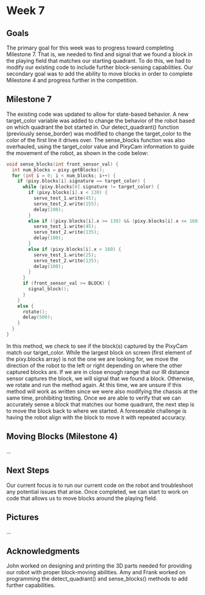 # Week 7

## Goals
The primary goal for this week was to progress toward completing Milestone 7. That is, we needed to find and signal that we found a block in the playing field that matches our starting quadrant. To do this, we had to modify our existing code to include further block-sensing capabilities. Our secondary goal was to add the ability to move blocks in order to complete Milestone 4 and progress further in the competition.

## Milestone 7
The existing code was updated to allow for state-based behavior. A new target_color variable was added to change the behavior of the robot based on which quadrant the bot started in. Our detect_quadrant() function (previously sense_border) was modified to change the target_color to the color of the first line it drives over. The sense_blocks function was also overhauled, using the target_color value and PixyCam information to guide the movement of the robot, as shown in the code below:

```c++
void sense_blocks(int front_sensor_val) {
  int num_blocks = pixy.getBlocks();
  for (int i = 0; i < num_blocks; i++) {
    if (pixy.blocks[i].signature == target_color) {
      while (pixy.blocks[0].signature != target_color) {
        if (pixy.blocks[i].x < 130) {
          servo_test_1.write(45);
          servo_test_2.write(155);
          delay(100);
        }
        else if ((pixy.blocks[i].x >= 130) && (pixy.blocks[i].x <= 160)) {
          servo_test_1.write(45);
          servo_test_2.write(135);
          delay(100);
        }
        else if (pixy.blocks[i].x > 160) {
          servo_test_1.write(25);
          servo_test_2.write(135);
          delay(100);
        }
      }
      if (front_sensor_val >= BLOCK) {
        signal_block();
      }
    }
    else {
      rotate();
      delay(500);
    }
  }
}
```

In this method, we check to see if the block(s) captured by the PixyCam match our target_color. While the largest block on screen (first element of the pixy.blocks array) is not the one we are looking for, we move the direction of the robot to the left or right depending on where the other captured blocks are. If we are in close enough range that our IR distance sensor captures the block, we will signal that we found a block. Otherwise, we rotate and run the method again. At this time, we are unsure if this method will work as written since we were also modifying the chassis at the same time, prohibiting testing.
Once we are able to verify that we can accurately sense a block that matches our home quadrant, the next step is to move the block back to where we started. A foreseeable challenge is having the robot align with the block to move it with repeated accuracy.

## Moving Blocks (Milestone 4)
...

## Next Steps
Our current focus is to run our current code on the robot and troubleshoot any potential issues that arise. Once completed, we can start to work on code that allows us to move blocks around the playing field.

## Pictures
...

## Acknowledgments
John worked on designing and printing the 3D parts needed for providing our robot with proper block-moving abilities. Amy and Frank worked on programming the detect_quadrant() and sense_blocks() methods to add further capabilities.
